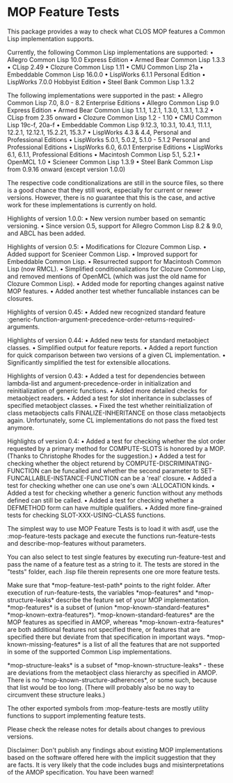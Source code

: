 # MOP Feature Tests
This package provides a way to check what CLOS MOP features a Common Lisp implementation supports.

Currently, the following Common Lisp implementations are supported:
	•	Allegro Common Lisp 10.0 Express Edition
	•	Armed Bear Common Lisp 1.3.3
	•	CLisp 2.49
	•	Clozure Common Lisp 1.11
	•	CMU Common Lisp 21a
	•	Embeddable Common Lisp 16.0.0
	•	LispWorks 6.1.1 Personal Edition
	•	LispWorks 7.0.0 Hobbyist Edition
	•	Steel Bank Common Lisp 1.3.2

The following implementations were supported in the past:
	•	Allegro Common Lisp 7.0, 8.0 - 8.2 Enterprise Editions
	•	Allegro Common Lisp 9.0 Express Edition
	•	Armed Bear Common Lisp 1.1.1, 1.2.1, 1.3.0, 1.3.1, 1.3.2
	•	CLisp from 2.35 onward
	•	Clozure Common Lisp 1.2 - 1.10
	•	CMU Common Lisp 19c-f, 20a-f
	•	Embeddable Common Lisp 9.12.3, 10.3.1, 10.4.1, 11.1.1, 12.2.1, 12.12.1, 15.2.21, 15.3.7
	•	LispWorks 4.3 & 4.4, Personal and Professional Editions
	•	LispWorks 5.0.1, 5.0.2, 5.1.0 - 5.1.2 Personal and Professional Editions
	•	LispWorks 6.0, 6.0.1 Enterprise Editions
	•	LispWorks 6.1, 6.1.1, Professional Editions
	•	Macintosh Common Lisp 5.1, 5.2.1
	•	OpenMCL 1.0
	•	Scieneer Common Lisp 1.3.9
	•	Steel Bank Common Lisp from 0.9.16 onward (except version 1.0.0)

The respective code conditionalizations are still in the source files, so there is a good chance that they still work, especially for current or newer versions. However, there is no guarantee that this is the case, and active work for these implementations is currently on hold.

Highlights of version 1.0.0:
	•	New version number based on semantic versioning.
	•	Since version 0.5, support for Allegro Common Lisp 8.2 & 9.0, and ABCL has been added.

Highlights of version 0.5:
	•	Modifications for Clozure Common Lisp.
	•	Added support for Scenieer Common Lisp.
	•	Improved support for Embeddable Common Lisp.
	•	Resurrected support for Macintosh Common Lisp (now RMCL).
	•	Simplified conditionalizations for Clozure Common Lisp, and removed mentions of OpenMCL (which was just the old name for Clozure Common Lisp).
	•	Added mode for reporting changes against native MOP features.
	•	Added another test whether funcallable instances can be closures.

Highlights of version 0.45:
	•	Added new recognized standard feature :generic-function-argument-precedence-order-returns-required-arguments.

Highlights of version 0.44:
	•	Added new tests for standard metaobject classes.
	•	Simplified output for feature reports.
	•	Added a report function for quick comparison between two versions of a given CL implementation.
	•	Significantly simplified the test for extensible allocations.

Highlights of version 0.43:
	•	Added a test for dependencies between lambda-list and argument-precedence-order in initialization and reinitialization of generic functions.
	•	Added more detailed checks for metaobject readers.
	•	Added a test for slot inheritance in subclasses of specified metaobject classes.
	•	Fixed the test whether reinitialization of class metaobjects calls FINALIZE-INHERITANCE on those class metaobjects again. Unfortunately, some CL implementations do not pass the fixed test anymore.

Highlights of version 0.4:
	•	Added a test for checking whether the slot order requested by a primary method for COMPUTE-SLOTS is honored by a MOP. (Thanks to Christophe Rhodes for the suggestion.)
	•	Added a test for checking whether the object returend by COMPUTE-DISCRIMINATING-FUNCTION can be funcalled and whether the second parameter to SET-FUNCALLABLE-INSTANCE-FUNCTION can be a 'real' closure.
	•	Added a test for checking whether one can use one's own :ALLOCATION kinds.
	•	Added a test for checking whether a generic function without any methods defined can still be called.
	•	Added a test for checking whether a DEFMETHOD form can have multiple qualifiers.
	•	Added more fine-grained tests for checking SLOT-XXX-USING-CLASS functions.

The simplest way to use MOP Feature Tests is to load it with asdf, use the :mop-feature-tests package and execute the functions run-feature-tests and describe-mop-features without parameters.

You can also select to test single features by executing run-feature-test and pass the name of a feature test as a string to it. The tests are stored in the "tests" folder, each .lisp file therein represents one ore more feature tests.

Make sure that \*mop-feature-test-path\* points to the right folder. After execution of run-feature-tests, the variables \*mop-features\* and \*mop-structure-leaks\* describe the feature set of your MOP implementation. \*mop-features\* is a subset of (union \*mop-known-standard-features\* \*mop-known-extra-features\*). \*mop-known-standard-features\* are the MOP features as specified in AMOP, whereas \*mop-known-extra-features\* are both additional features not specified there, or features that are specified there but deviate from that specification in important ways. \*mop-known-missing-features\* is a list of all the features that are not supported in some of the supported Common Lisp implementations.

\*mop-structure-leaks\* is a subset of \*mop-known-structure-leaks\* - these are deviations from the metaobject class hierarchy as specified in AMOP. There is no \*mop-known-structure-adherences\*, or some such, because that list would be too long. (There will probably also be no way to circumvent these structure leaks.)

The other exported symbols from :mop-feature-tests are mostly utility functions to support implementing feature tests.

Please check the release notes for details about changes to previous versions.

Disclaimer: Don't publish any findings about existing MOP implementations based on the software offered here with the implicit suggestion that they are facts. It is very likely that the code includes bugs and misinterpretations of the AMOP specification. You have been warned!
